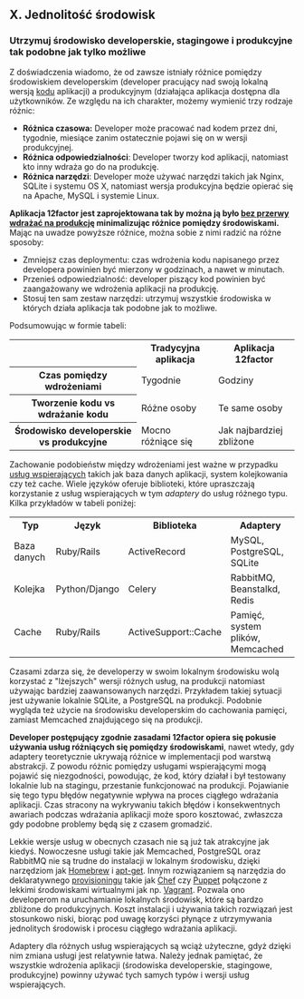 ## X. Jednolitość środowisk
### Utrzymuj środowisko developerskie, stagingowe i produkcyjne tak podobne jak tylko możliwe

Z doświadczenia wiadomo, że od zawsze istniały różnice pomiędzy środowiskiem developerskim (developer pracujący nad swoją lokalną wersją [kodu](./codebase) aplikacji) a produkcyjnym (działająca aplikacja dostępna dla użytkowników. Ze względu na ich charakter, możemy wymienić trzy rodzaje różnic:

* **Różnica czasowa:** Developer może pracować nad kodem przez dni, tygodnie, miesiące zanim ostatecznie pojawi się on w wersji produkcyjnej.
* **Różnica odpowiedzialności**: Developer tworzy kod aplikacji, natomiast kto inny wdraża go do na produkcję.
* **Różnica narzędzi**: Developer może używać narzędzi takich jak Nginx, SQLite i systemu OS X, natomiast wersja produkcyjna będzie opierać się na Apache, MySQL i systemie Linux.

**Aplikacja 12factor jest zaprojektowana tak by można ją było [bez przerwy wdrażać na produkcję](http://avc.com/2011/02/continuous-deployment/) minimalizując różnice pomiędzy środowiskami.** Mając na uwadze powyższe różnice, można sobie z nimi radzić na różne sposoby:

* Zmniejsz czas deploymentu: czas wdrożenia kodu napisanego przez developera powinien być mierzony w godzinach, a nawet w minutach.
* Przenieś odpowiedzialność: developer piszący kod powinien być zaangażowany we wdrożenia aplikacji na produkcję.
* Stosuj ten sam zestaw narzędzi: utrzymuj wszystkie środowiska w których działa aplikacja tak podobne jak to możliwe.

Podsumowując w formie tabeli:

<table>
  <tr>
    <th></th>
    <th>Tradycyjna aplikacja</th>
    <th>Aplikacja 12factor</th>
  </tr>
  <tr>
    <th>Czas pomiędzy wdrożeniami</th>
    <td>Tygodnie</td>
    <td>Godziny</td>
  </tr>
  <tr>
    <th>Tworzenie kodu vs wdrażanie kodu</th>
    <td>Różne osoby</td>
    <td>Te same osoby</td>
  </tr>
  <tr>
    <th>Środowisko developerskie vs produkcyjne</th>
    <td>Mocno różniące się</td>
    <td>Jak najbardziej zbliżone</td>
  </tr>
</table>

Zachowanie podobieństw między wdrożeniami jest ważne w przypadku [usług wspierających](./backing-services) takich jak baza danych aplikacji, system kolejkowania czy też cache. Wiele języków oferuje biblioteki, które upraszczają korzystanie z usług wspierających w tym *adaptery* do usług różnego typu. Kilka przykładów w tabeli poniżej:

<table>
  <tr>
    <th>Typ</th>
    <th>Język</th>
    <th>Biblioteka</th>
    <th>Adaptery</th>
  </tr>
  <tr>
    <td>Baza danych</td>
    <td>Ruby/Rails</td>
    <td>ActiveRecord</td>
    <td>MySQL, PostgreSQL, SQLite</td>
  </tr>
  <tr>
    <td>Kolejka</td>
    <td>Python/Django</td>
    <td>Celery</td>
    <td>RabbitMQ, Beanstalkd, Redis</td>
  </tr>
  <tr>
    <td>Cache</td>
    <td>Ruby/Rails</td>
    <td>ActiveSupport::Cache</td>
    <td>Pamięć, system plików, Memcached</td>
  </tr>
</table>

Czasami zdarza się, że developerzy w swoim lokalnym środowisku wolą korzystać z "lżejszych" wersji różnych usług, na produkcji natomiast używając bardziej zaawansowanych narzędzi. Przykładem takiej sytuacji jest używanie lokalnie SQLite, a PostgreSQL na produkcji. Podobnie wygląda też użycie na środowisku developerskim do cachowania pamięci, zamiast Memcached znajdującego się na produkcji.

**Developer postępujący zgodnie zasadami 12factor opiera się pokusie używania usług różniących się pomiędzy środowiskami**, nawet wtedy, gdy adaptery teoretycznie ukrywają różnice w implementacji pod warstwą abstrakcji. Z powodu różnic pomiędzy usługami wspierającymi mogą pojawić się niezgodności, powodując, że kod, który działał i był testowany lokalnie lub na stagingu, przestanie funkcjonować na produkcji. Pojawianie się tego typu błędów negatywnie wpływa na proces ciągłego wdrażania aplikacji. Czas stracony na wykrywaniu takich błędów i konsekwentnych awariach podczas wdrażania aplikacji może sporo kosztować, zwłaszcza gdy podobne problemy będą się z czasem gromadzić.

Lekkie wersje usług w obecnych czasach nie są już tak atrakcyjne jak kiedyś. Nowoczesne usługi takie jak Memcached, PostgreSQL oraz RabbitMQ nie są trudne do instalacji w lokalnym środowisku, dzięki narzędziom jak [Homebrew](http://mxcl.github.com/homebrew/) i [apt-get](https://help.ubuntu.com/community/AptGet/Howto). Innym rozwiązaniem są narzędzia do deklaratywnego [provisioningu](https://en.wikipedia.org/wiki/Provisioning) takie jak [Chef](http://www.opscode.com/chef/) czy [Puppet](http://docs.puppetlabs.com/) połączone z lekkimi środowiskami wirtualnymi jak np. [Vagrant](http://vagrantup.com/). Pozwala ono developerom na uruchamianie lokalnych środowisk, które są bardzo zbliżone do produkcyjnych. Koszt instalacji i używania takich rozwiązań jest stosunkowo niski, biorąc pod uwagę korzyści płynące z utrzymywania jednolitych środowisk i procesu ciągłego wdrażania aplikacji.

Adaptery dla różnych usług wspierających są wciąż użyteczne, gdyż dzięki nim zmiana usługi jest relatywnie łatwa. Należy jednak pamiętać, że wszystkie wdrożenia aplikacji (środowiska developerskie, stagingowe, produkcyjne) powinny używać tych samych typów i wersji usług wspierających.
